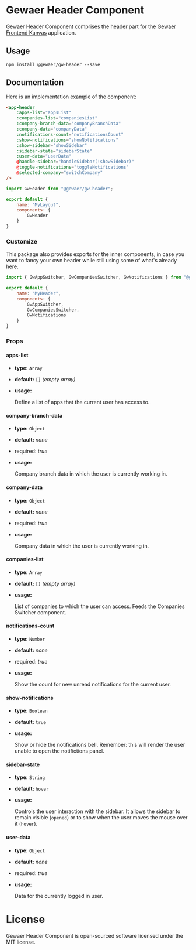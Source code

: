 # Gewaer Header Component

Gewaer Header Component comprises the header part for the [Gewaer Frontend Kanvas](https://github.com/gewaer/frontend-canvas) application.

## Usage

```shell
npm install @gewaer/gw-header --save
```

## Documentation

Here is an implementation example of the component:

```html
<app-header
    :apps-list="appsList"
    :companies-list="companiesList"
    :company-branch-data="companyBranchData"
    :company-data="companyData"
    :notifications-count="notificationsCount"
    :show-notifications="showNotifications"
    :show-sidebar="showSidebar"
    :sidebar-state="sidebarState"
    :user-data="userData"
    @handle-sidebar="handleSidebar(!showSidebar)"
    @toggle-notifications="toggleNotifications"
    @selected-company="switchCompany"
/>
```

```javascript
import GwHeader from "@gewaer/gw-header";

export default {
    name: "MyLayout",
    components: {
        GwHeader
    }
}
```

### Customize

This package also provides exports for the inner components, in case you want to fancy your own header while still using some of what's already here.

```javascript
import { GwAppSwitcher, GwCompaniesSwitcher, GwNotifications } from "@gewaer/gw-header";

export default {
    name: "MyHeader",
    components: {
        GwAppSwitcher,
        GwCompaniesSwitcher,
        GwNotifications
    }
}
```

### Props

#### apps-list

* **type:** `Array`
* **default:** `[]` _(empty array)_
* **usage:**

    Define a list of apps that the current user has access to.

#### company-branch-data

* **type:** `Object`
* **default:** _none_
* required: _true_
* **usage:**

    Company branch data in which the user is currently working in.

#### company-data

* **type:** `Object`
* **default:** _none_
* required: _true_
* **usage:**

    Company data in which the user is currently working in.

#### companies-list

* **type:** `Array`
* **default:** `[]` _(empty array)_
* **usage:**

    List of companies to which the user can access. Feeds the Companies Switcher component.

#### notifications-count

* **type:** `Number`
* **default:** _none_
* required: _true_
* **usage:**

    Show the count for new unread notifications for the current user.

#### show-notifications

* **type:** `Boolean`
* **default:** `true`
* **usage:**

    Show or hide the notifications bell. Remember: this will render the user unable to open the notifictions panel.

#### sidebar-state

* **type:** `String`
* **default:** `hover`
* **usage:**

    Controls the user interaction with the sidebar. It allows the sidebar to remain visible (`opened`) or to show when the user moves the mouse over it (`hover`).


#### user-data

* **type:** `Object`
* **default:** _none_
* required: _true_
* **usage:**

    Data for the currently logged in user.

# License

Gewaer Header Component is open-sourced software licensed under the MIT license.
